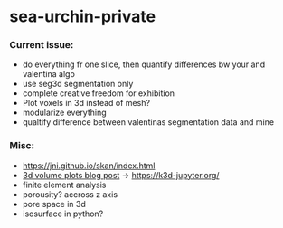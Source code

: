 # sea-urchin-private

### Current issue:
* do everything fr one slice, then quantify differences bw your and valentina algo
* use seg3d segmentation only
* complete creative freedom for exhibition
* Plot voxels in 3d instead of mesh?
* modularize everything
* qualtify difference between valentinas segmentation data and mine

### Misc:
* https://jni.github.io/skan/index.html 
* [3d volume plots blog post](https://blog.jupyter.org/ipygany-jupyter-into-the-third-dimension-29a97597fc33) -> https://k3d-jupyter.org/
* finite element analysis
* porousity? accross z axis
* pore space in 3d
* isosurface in python?
